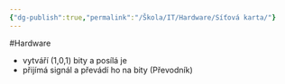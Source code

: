 ```yaml
---
{"dg-publish":true,"permalink":"/Škola/IT/Hardware/Síťová karta/"}
---
```


#Hardware
- vytváří (1,0,1) bity a posílá je
- přijímá signál a převádí ho na bity (Převodník)